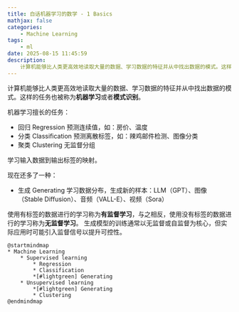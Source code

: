 ```yaml
---
title: 白话机器学习的数学 - 1 Basics
mathjax: false
categories:
    - Machine Learning
tags:
    - ml
date: 2025-08-15 11:45:59
description:
    计算机能够比人类更高效地读取大量的数据、学习数据的特征并从中找出数据的模式。这样的任务也被称为机器学习或者模式识别。
---
```


计算机能够比人类更高效地读取大量的数据、学习数据的特征并从中找出数据的模式。这样的任务也被称为**机器学习**或者**模式识别**。

机器学习擅长的任务：
- 回归 Regression
    预测连续值，如：房价、温度
- 分类 Classification
    预测离散标签，如：辣鸡邮件检测、图像分类
- 聚类 Clustering
    无监督分组

学习输入数据到输出标签的映射。

现在还多了一种：
- 生成 Generating
    学习数据分布，生成新的样本：LLM（GPT）、图像（Stable Diffusion）、音频（VALL-E）、视频（Sora）

使用有标签的数据进行的学习称为**有监督学习**，与之相反，使用没有标签的数据进行的学习称为**无监督学习**。
生成模型的训练通常以无监督或自监督为核心，但实际应用时可能引入监督信号以提升可控性。

```plantuml
@startmindmap
* Machine Learning
    * Supervised learning
        * Regression
        * Classification
        *[#lightgreen] Generating
    * Unsupervised learning
        *[#lightgreen] Generating
        * Clustering
@endmindmap
```